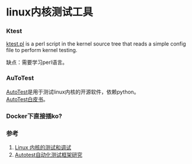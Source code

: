 # linux内核测试工具
### Ktest
[ktest.pl](https://elinux.org/Ktest#Git_Bisect_type) is a perl script in the kernel source tree that reads a simple config file to perform kernel testing.

缺点：需要学习perl语言。

### AuToTest
[AutoTest](http://autotest.github.io/)是用于测试linux内核的开源软件，依赖python。  
[AutoTest白皮书](https://github.com/autotest/autotest)。

### Docker下直接插ko?


### 参考
1. [Linux 内核的测试和调试](https://www.cnblogs.com/sophiascpn/p/13735820.html)
2. [Autotest自动化测试框架研究](https://m.fx361.com/news/2016/0514/8704404.html)
